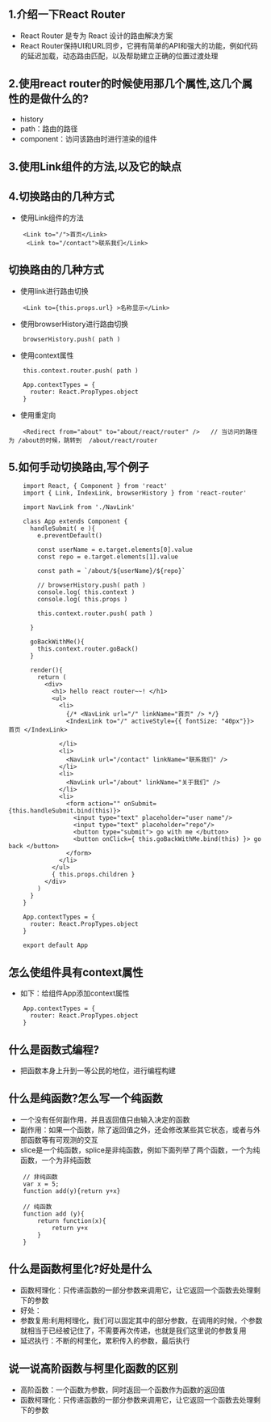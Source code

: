 ## 1.介绍一下React Router
- React Router 是专为 React 设计的路由解决方案
-  React Router保持UI和URL同步，它拥有简单的API和强大的功能，例如代码的延迟加载，动态路由匹配，以及帮助建立正确的位置过渡处理

## 2.使用react router的时候使用那几个属性,这几个属性的是做什么的?
- history
- path：路由的路径
- component：访问该路由时进行渲染的组件
## 3.使用Link组件的方法,以及它的缺点

## 4.切换路由的几种方式
- 使用Link组件的方法

```
    <Link to="/">首页</Link>
     <Link to="/contact">联系我们</Link>
```

## 切换路由的几种方式
- 使用link进行路由切换

```
    <Link to={this.props.url} >名称显示</Link>
```
- 使用browserHistory进行路由切换

```
    browserHistory.push( path )
```
- 使用context属性

```
    this.context.router.push( path )

    App.contextTypes = {
      router: React.PropTypes.object
    }

```
- 使用重定向

```
    <Redirect from="about" to="about/react/router" />   // 当访问的路径为 /about的时候，跳转到  /about/react/router
```
## 5.如何手动切换路由,写个例子
```
    import React, { Component } from 'react'
    import { Link, IndexLink, browserHistory } from 'react-router'

    import NavLink from './NavLink'

    class App extends Component {
      handleSubmit( e ){
        e.preventDefault()

        const userName = e.target.elements[0].value
        const repo = e.target.elements[1].value

        const path = `/about/${userName}/${repo}`

        // browserHistory.push( path )
        console.log( this.context )
        console.log( this.props )

        this.context.router.push( path )

      }

      goBackWithMe(){
        this.context.router.goBack()
      }

      render(){
        return (
          <div>
            <h1> hello react router~~! </h1>
            <ul>
              <li>
                {/* <NavLink url="/" linkName="首页" /> */}
                <IndexLink to="/" activeStyle={{ fontSize: "40px"}}> 首页 </IndexLink>

              </li>
              <li>
                <NavLink url="/contact" linkName="联系我们" />
              </li>
              <li>
                <NavLink url="/about" linkName="关于我们" />
              </li>
              <li>
                <form action="" onSubmit={this.handleSubmit.bind(this)}>
                  <input type="text" placeholder="user name"/>
                  <input type="text" placeholder="repo"/>
                  <button type="submit"> go with me </button>
                  <button onClick={ this.goBackWithMe.bind(this) }> go back </button>
                </form>
              </li>
            </ul>
            { this.props.children }
          </div>
        )
      }
    }

    App.contextTypes = {
      router: React.PropTypes.object
    }

    export default App
```
## 怎么使组件具有context属性
- 如下：给组件App添加context属性

```
    App.contextTypes = {
      router: React.PropTypes.object
    }
```

## 什么是函数式编程?
- 把函数本身上升到一等公民的地位，进行编程构建

## 什么是纯函数?怎么写一个纯函数
- 一个没有任何副作用，并且返回值只由输入决定的函数
- 副作用：如果一个函数，除了返回值之外，还会修改某些其它状态，或者与外部函数等有可观测的交互
- slice是一个纯函数，splice是非纯函数，例如下面列举了两个函数，一个为纯函数，一个为非纯函数

```
    // 非纯函数
    var x = 5;
    function add(y){return y+x}

    // 纯函数
    function add (y){
        return function(x){
            return y+x
        }
    }
```

## 什么是函数柯里化?好处是什么
- 函数柯理化：只传递函数的一部分参数来调用它，让它返回一个函数去处理剩下的参数
- 好处：
 - 参数复用:利用柯理化，我们可以固定其中的部分参数，在调用的时候，个参数就相当于已经被记住了，不需要再次传递，也就是我们这里说的参数复用
 - 延迟执行：不断的柯里化，累积传入的参数，最后执行

## 说一说高阶函数与柯里化函数的区别
- 高阶函数：一个函数为参数，同时返回一个函数作为函数的返回值
- 函数柯理化：只传递函数的一部分参数来调用它，让它返回一个函数去处理剩下的参数

